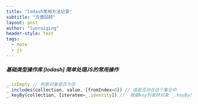 ```yaml
---
title: "lodash常用方法记录"
subtitle: "方便回顾"
layout: post
author: "luoruiqing"
header-style: text
tags:
  - note
  - js
---
```


##### 基础类型操作库 [lodash] 简单处理JS的常用操作
```js
_.isEmpty // 判断对象是否为空
_.includes(collection, value, [fromIndex=0]) // 值是否存在这个集合中 
_.keyBy(collection, [iteratee=_.identity]) //  根据key列表转对象 _.keyBy(array, 'dir') -> {'dir':{}}
```
